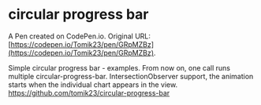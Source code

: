 # circular progress bar

A Pen created on CodePen.io. Original URL: [https://codepen.io/Tomik23/pen/GRpMZBz](https://codepen.io/Tomik23/pen/GRpMZBz).

Simple circular progress bar - examples. From now on, one call runs multiple circular-progress-bar. IntersectionObserver support, the animation starts when the individual chart appears in the view. https://github.com/tomik23/circular-progress-bar
